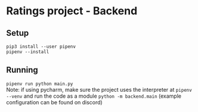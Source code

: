 # Ratings project - Backend
## Setup
`pip3 install --user pipenv`  
`pipenv --install`

## Running
`pipenv run python main.py`  
Note: if using pycharm, make sure the project uses the interpreter at `pipenv --venv` and run the code as a module `python -m backend.main` (example configuration can be found on discord)